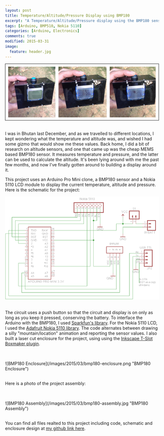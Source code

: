 ```yaml
---
layout: post
title: Temperature/Altitude/Pressure Display using BMP180
excerpt: "A Temperature/Altitude/Pressure display using the BMP180 sensor, an Arduino Pro Mini clone, and a Nokia 5110 LCD module."  
tags: [Arduino, BMP510, Nokia 5110]
categories: [Arduino, Electronics]
comments: true
modified: 2015-03-31
image:
  feature: header.jpg
---
```


![BMP180 Display](/images/2015/03/bmp180-display.jpg "BMP180 Display")
<br />
<br />

I was in Bhutan last December, and as we travelled to different
locations, I kept wondering what the temperature and altitude was, and
wished I had some gizmo that would show me these values. Back home, I
did a bit of research on altitude sensors, and one that came up was
the cheap MEMS based BMP180 sensor. It measures temperature and
pressure, and the latter can be used to calculate the altitude. It's
been lying around with me the past few months, and now I've finally
gotten around to building a display around it.

This project uses an Arduino Pro Mini clone, a BMP180 sensor and a
Nokia 5110 LCD module to display the current temperature, altitude and
pressure. Here is the schematic for the project:

![BMP180 Schematic](/images/2015/03/bmp180-schematic.png "BMP180 Schematic")
<br />
<br />

The circuit uses a push button so that the circuit and display is on
only as long as you keep it pressed, conserving the battery. To
interface the Arduino with the BMP180, I used [Sparkfun's
library][2]. For the Nokia 5110 LCD, I used the [Adafruit Nokia 5110
library][3]. The code alternates between drawing a silly
"mountain/location" animation and reporting the sensor values. I also
built a laser cut enclosure for the project, using using the [Inkscape
T-Slot Boxmaker plugin][4].

<br />
<br />
![BMP180 Enclosure](/images/2015/03/bmp180-enclosure.png "BMP180 Enclosure")
<br />
<br />

Here is a photo of the project assembly:

<br />
<br />
![BMP180 Assembly](/images/2015/03/bmp180-assembly.jpg "BMP180 Assembly")
<br />
<br />


You can find all files realted to this project including code,
schematic and enclosure design at [my github link here][1].

[1]: https://github.com/electronut/bmp180
[2]: https://learn.sparkfun.com/tutorials/bmp180-barometric-pressure-sensor-hookup-
[3]: https://github.com/adafruit/Adafruit-PCD8544-Nokia-5110-LCD-library
[4]: http://wyolum.com/t-slot-boxmaker/